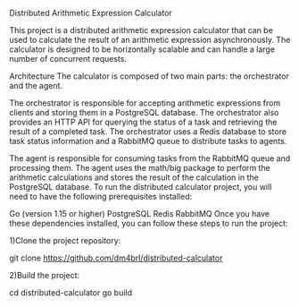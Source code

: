 Distributed Arithmetic Expression Calculator


This project is a distributed arithmetic expression calculator that can be used to calculate the result of an arithmetic expression asynchronously. The calculator is designed to be horizontally scalable and can handle a large number of concurrent requests.

Architecture
The calculator is composed of two main parts: the orchestrator and the agent.

The orchestrator is responsible for accepting arithmetic expressions from clients and storing them in a PostgreSQL database. The orchestrator also provides an HTTP API for querying the status of a task and retrieving the result of a completed task. The orchestrator uses a Redis database to store task status information and a RabbitMQ queue to distribute tasks to agents.

The agent is responsible for consuming tasks from the RabbitMQ queue and processing them. The agent uses the math/big package to perform the arithmetic calculations and stores the result of the calculation in the PostgreSQL database.
To run the distributed calculator project, you will need to have the following prerequisites installed:

Go (version 1.15 or higher)
PostgreSQL
Redis
RabbitMQ
Once you have these dependencies installed, you can follow these steps to run the project:

1)Clone the project repository:

git clone https://github.com/dm4brl/distributed-calculator

2)Build the project:

cd distributed-calculator
go build
